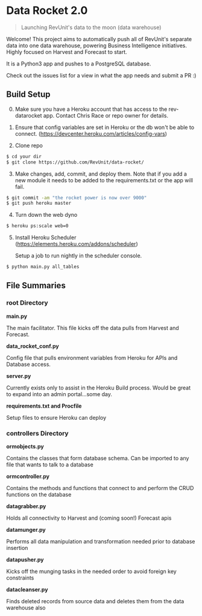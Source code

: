 # Data Rocket 2.0

> Launching RevUnit's data to the moon (data warehouse)

Welcome!  This project aims to automatically push all of RevUnit's separate data into one data warehouse, powering Business Intelligence initiatives.  Highly focused on Harvest and Forecast to start.

It is a Python3 app and pushes to a PostgreSQL database.

Check out the issues list for a view in what the app needs and submit a PR :)

## Build Setup

0. Make sure you have a Heroku account that has access to the rev-datarocket app.  Contact Chris Race or repo owner for details.

1. Ensure that config variables are set in Heroku or the db won't be able to connect.
(https://devcenter.heroku.com/articles/config-vars)
2. Clone repo
``` bash
$ cd your dir
$ git clone https://github.com/RevUnit/data-rocket/
```
3. Make changes, add, commit, and deploy them.  Note that if you add a new module it needs to be added to the requirements.txt or the app will fail.
``` bash
$ git commit -am "the rocket power is now over 9000"
$ git push heroku master
```
4. Turn down the web dyno
``` bash
$ heroku ps:scale web=0
```
5. Install Heroku Scheduler (https://elements.heroku.com/addons/scheduler)

   Setup a job to run nightly in the scheduler console.
``` bash
$ python main.py all_tables
```


## File Summaries

### root Directory

**main.py**

The main facilitator.  This file kicks off the data pulls from Harvest and Forecast.


**data_rocket_conf.py**

Config file that pulls environment variables from Heroku for APIs and Database access.

**server.py**

Currently exists only to assist in the Heroku Build process.  Would be great to expand into an admin portal...some day.

**requirements.txt and Procfile**

Setup files to ensure Heroku can deploy

### controllers Directory

**ormobjects.py**

Contains the classes that form database schema. Can be imported to any file that wants to talk to a database

**ormcontroller.py**

Contains the methods and functions that connect to and perform the CRUD functions on the database

**datagrabber.py**

Holds all connectivity to Harvest and (coming soon!) Forecast apis

**datamunger.py**

Performs all data manipulation and transformation needed prior to database insertion

**datapusher.py**

Kicks off the munging tasks in the needed order to avoid foreign key constraints

**datacleanser.py**

Finds deleted records from source data and deletes them from the data warehouse also
